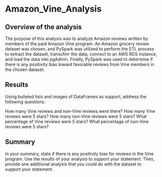 # Amazon_Vine_Analysis

## Overview of the analysis

The purpose of this analysis was to analyze Amazon reviews written by members of the paid Amazon Vine program. An Amazon grocery review dataset was chosen, and PySpark was utilized to perform the ETL process to extract the dataset, transofmr the data, connect to an AWS RDS instance, and load the data into pgAdmin. Finally, PySpark was used to determine if there is any positivity bias toward favorable reviews from Vine members in the chosen dataset.

## Results

Using bulleted lists and images of DataFrames as support, address the following questions:

How many Vine reviews and non-Vine reviews were there?
How many Vine reviews were 5 stars? How many non-Vine reviews were 5 stars?
What percentage of Vine reviews were 5 stars? What percentage of non-Vine reviews were 5 stars?


## Summary

In your summary, state if there is any positivity bias for reviews in the Vine program. Use the results of your analysis to support your statement. Then, provide one additional analysis that you could do with the dataset to support your statement.